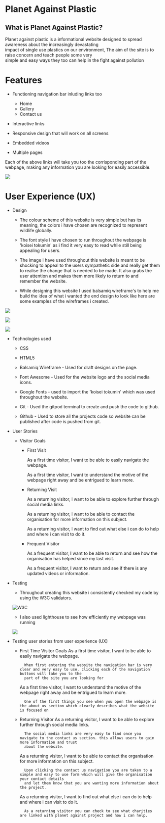 # Planet Against Plastic

## What is Planet Against Plastic?


<p>Planet against plastic is a informational website designed to spread awareness about the increasingly devastating <br>impact of single use plastics on our environment, 
The aim of the site is to raise concern and teach people some very <br>simple and easy ways they too can help in the fight
against pollution </p>

 # Features

 * Functioning navigation bar inluding links too
    * Home
    * Gallery
    * Contact us

* Interactive links

* Responsive design that will work on all screens

* Embedded videos

* Multiple pages

Each of the above links will take you too the corrisponding part of the webpage, making any information you are looking for easily accessible.



![](assets/CSS/images/responsivefinal.png)

#  User Experience (UX)

* Design
    * The colour scheme of this website is very simple but has its meaning, the colors i have chosen are recognized to represent wildlife globally.

    * The font style I have chosen to run throughout the webpage is 'koisei tokumin' as i find it very easy to read while still being appealing for users.

    * The image I have used throughout this website is meant to be shocking to appeal to the users sympathetic side and really get them to realise the change that is needed to be made. It also grabs the user attention and makes them more likely to return to and remember the website.


    * While designing this website I used balsamiq wireframe's to help me build the idea of what i wanted the end design to look like here are some examples of the wireframes i created.

            
![](assets/CSS/images/wireframe1.png)
    
![](assets/CSS/images/wireframe2.png)
            
![](assets/CSS/images/wireframe3.png)

* Technologies used
    * CSS
    * HTML5

    * Balsamiq Wireframe - Used for draft designs on the page.

    * Font Awesome - Used for the website logo and the social media icons.

    * Google Fonts - used to import the 'koisei tokumin' which was used throughout the website.

    * Git - Used the gitpod terminal to create and push the code to github.

    * Github - Used to store all the projects code so website can be published after code is pushed from git.


* User Stories

    * Visitor Goals

        * First Visit


            As a first time visitor, I want to be able to easily navigate the webpage.

            As a first time visitor, I want to understand the motive of the webpage right away and be entrigued to learn more.

        * Returning Visit

            As a returning visitor, I want to be able to explore further through social media links.

            As a returning visitor, I want to be able to contact the organisation for more information on this subject.

            As a returning visitor, I want to find out what else i can do to help and where i can visit to do it.

        * Frequent Visitor

            As a frequent visitor, I want to be able to return and see how the organisation has helped since my last visit.

            As a frequent visitor, I want to return and see if there is any updated videos or information.

* Testing

    * Throughout creating this website i consistently checked my code by using the W3C validators.

    ![W3C](assets/CSS/images/w3c.png)

    * I also used lighthouse to see how efficiently my webpage was running

    ![](assets/CSS/images/lighthouse.png)


* Testing user stories from user experience (UX)

    * First Time Visitor Goals
        As a first time visitor, I want to be able to easily navigate the webpage.

            When first entering the website the navigation bar is very clear and very easy to use. clicking each of the navigation buttons will take you to the
            part of the site you are looking for

        As a first time visitor, I want to understand the motive of the webpage right away and be entrigued to learn more.

            One of the first things you see when you open the webpage is the about us section which clearly describes what the website is focused on

    * Returning Visitor
        As a returning visitor, I want to be able to explore further through social media links.

            The social media links are very easy to find once you navigate to the contact us section. this allows users to gain more information and trust 
            about the website.

        As a returning visitor, I want to be able to contact the organisation for more information on this subject.

            Upon clicking the contact us navigation you are taken to a simple and easy to use form which will give the organisation your contact details
            and let them know that you are wanting more information about the project.

        As a returning visitor, I want to find out what else i can do to help and where i can visit to do it.

            As a returning visitor you can check to see what charities are linked with planet against project and how i can help.

        

        




        

        


            




    